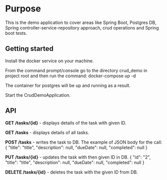 # Purpose
This is the demo application to cover areas like Spring Boot, Postgres DB, Spring controller-service-repository approach, crud operations and Spring boot tests.

## Getting started
Install the docker service on your machine.

From the command prompt/console go to the directory crud_demo in project root and then run the command:
docker-compose up -d

The container for postgres will be up and running as a result.

Start the CrudDemoApplication.

## API
**GET /tasks/{id}** - displays details of the task with given ID.

**GET /tasks** - displays details of all tasks.

**POST /tasks** - writes the task to DB. The example of JSON body for the call:
{
    "title": "title",
    "description": null,
    "dueDate": null,
    "completed": null
}

**PUT /tasks/{id}** - updates the task with then given ID in DB.
{
    "id": "2",
    "title": "title",
    "description": null,
    "dueDate": null,
    "completed": null
}

**DELETE /tasks/{id}** - deletes the task with the given ID from DB.
 


